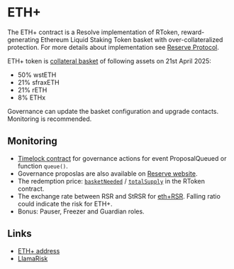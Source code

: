 # ETH+

The ETH+ contract is a Resolve implementation of RToken, reward-generating Ethereum Liquid Staking Token basket with over-collateralized protection. For more details about implementation see [Reserve Protocol](../protocol/reserve.md).

ETH+ token is [collateral basket](https://app.reserve.org/ethereum/token/0xe72b141df173b999ae7c1adcbf60cc9833ce56a8/overview) of following assets on 21st April 2025:

- 50% wstETH
- 21% sfraxETH
- 21% rETH
- 8% ETHx

Governance can update the basket configuration and upgrade contacts. Monitoring is recommended.

## Monitoring

- [Timelock contract](https://etherscan.io/address/0x239cDcBE174B4728c870A24F77540dAB3dC5F981#code) for governance actions for event ProposalQueued or function `queue()`.
- Governance proposlas are also available on [Reserve website](https://app.reserve.org/ethereum/token/0xe72b141df173b999ae7c1adcbf60cc9833ce56a8/governance).
- The redemption price: [`basketNeeded`](https://etherscan.io/address/0xE72B141DF173b999AE7c1aDcbF60Cc9833Ce56a8#readProxyContract#F9) / [`totalSupply`](https://etherscan.io/address/0xE72B141DF173b999AE7c1aDcbF60Cc9833Ce56a8#readProxyContract#F22)  in the RToken contract.
- The exchange rate between RSR and StRSR for [eth+RSR](https://etherscan.io/address/0xffa151Ad0A0e2e40F39f9e5E9F87cF9E45e819dd#readProxyContract#F16). Falling ratio could indicate the risk for ETH+.
- Bonus: Pauser, Freezer and Guardian roles.

## Links

- [ETH+ address](https://app.reserve.org/ethereum/token/0xe72b141df173b999ae7c1adcbf60cc9833ce56a8/overview)
- [LlamaRisk](https://www.llamarisk.com/research/rtoken-risk-ethplus)
